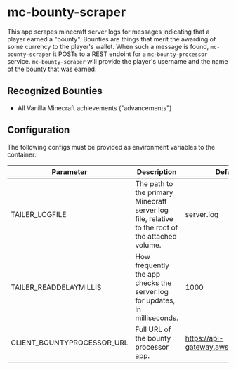 # mc-bounty-scraper
This app scrapes minecraft server logs for messages indicating that a player earned a "bounty".  Bounties are things 
that merit the awarding of some currency to the player's wallet.  When such a message is found, `mc-bounty-scraper` 
it POSTs to a REST endoint for a `mc-bounty-processor` service.  `mc-bounty-scraper` will provide the player's username
and the name of the bounty that was earned.

## Recognized Bounties
* All Vanilla Minecraft achievements ("advancements")

## Configuration
The following configs must be provided as environment variables to the container:

| Parameter                  | Description                                                                                     | Default                            | Required? |
|----------------------------|-------------------------------------------------------------------------------------------------|------------------------------------|-----------|
| TAILER_LOGFILE             | The path to the primary Minecraft server log file, relative to the root of the attached volume. | server.log                         | Yes       |
| TAILER_READDELAYMILLIS     | How frequently the app checks the server log for updates, in milliseconds.                      | 1000                               | Yes       |
| CLIENT_BOUNTYPROCESSOR_URL | Full URL of the bounty processor app.                                                           | https://api-gateway.aws.com/bounty | Yes       | 